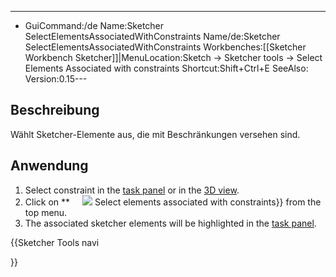---
- GuiCommand:/de   Name:Sketcher SelectElementsAssociatedWithConstraints   Name/de:Sketcher SelectElementsAssociatedWithConstraints   Workbenches:[[Sketcher Workbench   Sketcher]]|MenuLocation:Sketch → Sketcher tools → Select Elements Associated with constraints   Shortcut:Shift+Ctrl+E   SeeAlso:   Version:0.15---


</div>

## Beschreibung

Wählt Sketcher-Elemente aus, die mit Beschränkungen versehen sind.


<div class="mw-translate-fuzzy">

## Anwendung


</div>

1.  Select constraint in the [task panel](Task_panel.md) or in the [3D view](3D_view.md).
2.  Click on **<img src=images/Sketcher_SelectElementsAssociatedWithConstraints.svg style="width:16px"> <img src=images/Sketcher_SelectElementsAssociatedWithConstraints.svg style="width:Select Elements Associated With Constraints](Sketcher_SelectElementsAssociatedWithConstraints.md)** or choose {{MenuCommand|Sketch → Sketcher tools → [16px"> Select elements associated with constraints}} from the top menu.
3.  The associated sketcher elements will be highlighted in the [task panel](Task_panel.md).





{{Sketcher Tools navi

}}  
